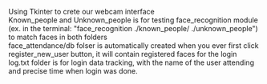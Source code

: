 Using Tkinter to crete our webcam interface<br/>Known_people and Unknown_people is for testing face_recognition module (ex. in the terminal: "face_recognition ./known_people/ ./unknown_people") to match faces in both folders<br/>face_attendance/db folser is automatically created when you ever first click register_new_user button, it will contain registered faces for the login<br/>log.txt folder is for login data tracking, with the name of the user attending and precise time when login was done.
